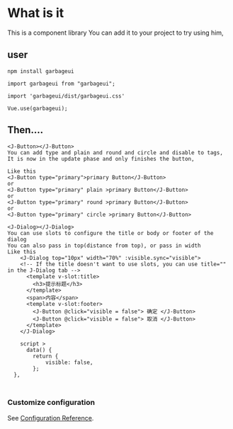 # What is it

This is a component library
You can add it to your project to try using him,

## user

```
npm install garbageui
```

```
import garbageui from "garbageui";
```

```
import 'garbageui/dist/garbageui.css'
```

```
Vue.use(garbageui);
```

## Then....

```
<J-Button></J-Button>
You can add type and plain and round and circle and disable to tags,
It is now in the update phase and only finishes the button,

Like this
<J-Button type="primary">primary Button</J-Button>
or
<J-Button type="primary" plain >primary Button</J-Button>
or
<J-Button type="primary" round >primary Button</J-Button>
or
<J-Button type="primary" circle >primary Button</J-Button>

<J-Dialog></J-Dialog>
You can use slots to configure the title or body or footer of the dialog
You can also pass in top(distance from top), or pass in width
Like this
    <J-Dialog top="10px" width="70%" :visible.sync="visible">
    <!-- If the title doesn't want to use slots, you can use title="" in the J-Dialog tab -->
      <template v-slot:title>
        <h3>提示标题</h3>
      </template>
      <span>内容</span>
      <template v-slot:footer>
        <J-Button @click="visible = false"> 确定 </J-Button>
        <J-Button @click="visible = false"> 取消 </J-Button>
      </template>
    </J-Dialog>

    script >
      data() {
        return {
            visible: false,
        };
  },
```

###

```

```

### Customize configuration

See [Configuration Reference](https://cli.vuejs.org/config/).

